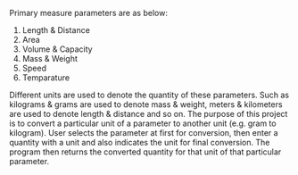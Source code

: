 Primary measure parameters are as below:
  1) Length & Distance
  2) Area
  3) Volume & Capacity
  4) Mass & Weight
  5) Speed
  6) Temparature
  
Different units are used to denote the quantity of these parameters. Such as kilograms & grams are used to denote mass & weight, meters & kilometers are used to denote length & distance and so on. The purpose of this project is to convert a particular unit of a parameter to another unit (e.g. gram to kilogram). User selects the parameter at first for conversion, then enter a quantity with a unit and also indicates the unit for final conversion. The program then returns the converted quantity for that unit of that particular parameter.
